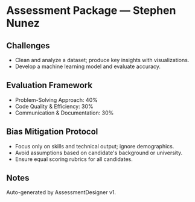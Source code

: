 # Assessment Package — Stephen Nunez

## Challenges
- Clean and analyze a dataset; produce key insights with visualizations.
- Develop a machine learning model and evaluate accuracy.

## Evaluation Framework
- Problem-Solving Approach: 40%
- Code Quality & Efficiency: 30%
- Communication & Documentation: 30%

## Bias Mitigation Protocol
- Focus only on skills and technical output; ignore demographics.
- Avoid assumptions based on candidate's background or university.
- Ensure equal scoring rubrics for all candidates.

## Notes
Auto-generated by AssessmentDesigner v1.